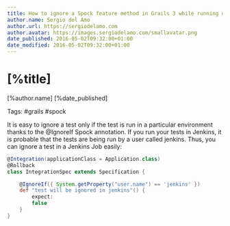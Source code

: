 ```yaml
---
title: How to ignore a Spock feature method in Grails 3 while running on Jenkins
author.name: Sergio del Amo
author.url: https://sergiodelamo.com
author.avatar: https://images.sergiodelamo.com/smallavatar.png 
date_published: 2016-05-02T09:32:00+01:00
date_modified: 2016-05-02T09:32:00+01:00
---
```


# [%title]

[%author.name] [%date_published]

Tags: #grails #spock

It is easy to ignore a test only if the test is run in a particular environment thanks to the @IgnoreIf Spock annotation. If you run your tests in Jenkins, it is probable that the tests are being run by a user called jenkins. Thus, you can ignore a test in a Jenkins Job easily:

```groovy
@Integration(applicationClass = Application.class)
@Rollback
class IntegrationSpec extends Specification {

    @IgnoreIf({ System.getProperty("user.name") == 'jenkins' })
    def "test will be ignored in jenkins"() {
        expect:
        false
    }
}
```